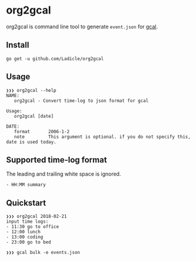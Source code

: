 # org2gcal

org2gcal is command line tool to generate `event.json` for [gcal](https://github.com/toniov/gcal-cli).

## Install

```
go get -u github.com/Ladicle/org2gcal
```

## Usage

```
❯❯❯ org2gcal --help
NAME:
   org2gcal - Convert time-log to json format for gcal

Usage:
   org2gcal [date]

DATE:
   format       2006-1-2
   note         This argument is optional. if you do not specify this, date is used today.
```

## Supported time-log format

The leading and trailing white space is ignored.

```
- HH:MM summary
```

## Quickstart

```
❯❯❯ org2gcal 2018-02-21
input time logs:
- 11:30 go to office
- 12:00 lunch
- 13:00 coding
- 23:00 go to bed

❯❯❯ gcal bulk -e events.json
```

